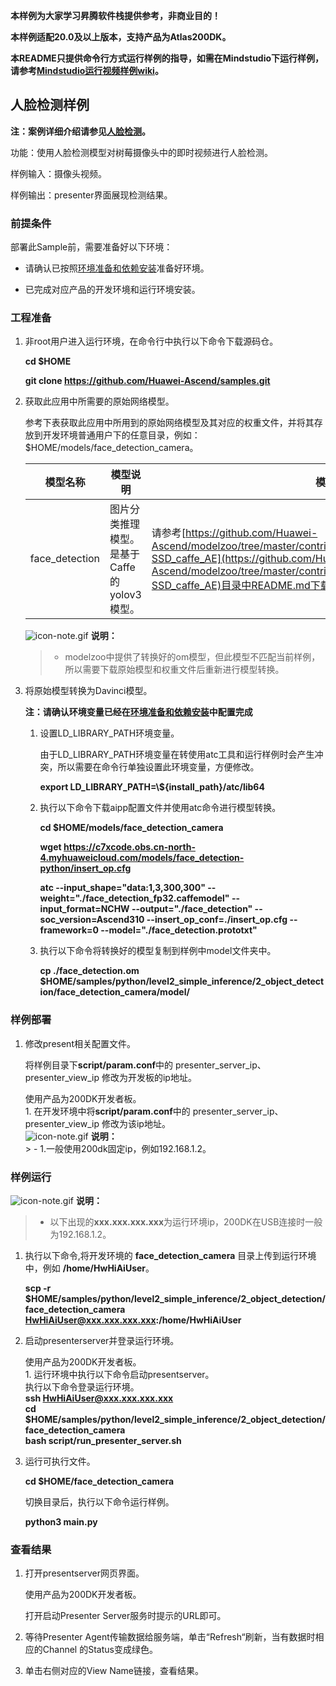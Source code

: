 **本样例为大家学习昇腾软件栈提供参考，非商业目的！**

**本样例适配20.0及以上版本，支持产品为Atlas200DK。**

**本README只提供命令行方式运行样例的指导，如需在Mindstudio下运行样例，请参考[Mindstudio运行视频样例wiki](https://github.com/Huawei-Ascend/samples/wikis/Mindstudio%E8%BF%90%E8%A1%8C%E8%A7%86%E9%A2%91%E6%A0%B7%E4%BE%8B?sort_id=3170138)。**

## 人脸检测样例

**注：案例详细介绍请参见[人脸检测](https://github.com/Huawei-Ascend/samples/wikis/%E4%BA%BA%E8%84%B8%E6%A3%80%E6%B5%8B?sort_id=3170483)。**

功能：使用人脸检测模型对树莓摄像头中的即时视频进行人脸检测。

样例输入：摄像头视频。

样例输出：presenter界面展现检测结果。


### 前提条件

部署此Sample前，需要准备好以下环境：

- 请确认已按照[环境准备和依赖安装](../../../environment)准备好环境。

- 已完成对应产品的开发环境和运行环境安装。
### 工程准备

1. 非root用户进入运行环境，在命令行中执行以下命令下载源码仓。

   **cd $HOME**

   **git clone https://github.com/Huawei-Ascend/samples.git**

2. 获取此应用中所需要的原始网络模型。

    参考下表获取此应用中所用到的原始网络模型及其对应的权重文件，并将其存放到开发环境普通用户下的任意目录，例如：$HOME/models/face_detection_camera。
    
    |  **模型名称**  |  **模型说明**  |  **模型下载路径**  |
    |---|---|---|
    |  face_detection| 图片分类推理模型。是基于Caffe的yolov3模型。  |  请参考[https://github.com/Huawei-Ascend/modelzoo/tree/master/contrib/Research/cv/facedetection/ATC_resnet10-SSD_caffe_AE](https://github.com/Huawei-Ascend/modelzoo/tree/master/contrib/Research/cv/facedetection/ATC_resnet10-SSD_caffe_AE)目录中README.md下载原始模型章节下载模型和权重文件。 |

    ![](https://images.gitee.com/uploads/images/2020/1106/160652_6146f6a4_5395865.gif "icon-note.gif") **说明：**  
    > - modelzoo中提供了转换好的om模型，但此模型不匹配当前样例，所以需要下载原始模型和权重文件后重新进行模型转换。

3. 将原始模型转换为Davinci模型。
    
    **注：请确认环境变量已经在[环境准备和依赖安装](../../../environment)中配置完成**

    1. 设置LD_LIBRARY_PATH环境变量。

        由于LD_LIBRARY_PATH环境变量在转使用atc工具和运行样例时会产生冲突，所以需要在命令行单独设置此环境变量，方便修改。

        **export LD_LIBRARY_PATH=\\${install_path}/atc/lib64**  

    2. 执行以下命令下载aipp配置文件并使用atc命令进行模型转换。

        **cd $HOME/models/face_detection_camera**  

        **wget https://c7xcode.obs.cn-north-4.myhuaweicloud.com/models/face_detection-python/insert_op.cfg**

        **atc --input_shape="data:1,3,300,300" --weight="./face_detection_fp32.caffemodel" --input_format=NCHW --output="./face_detection" --soc_version=Ascend310 --insert_op_conf=./insert_op.cfg --framework=0 --model="./face_detection.prototxt"**

    3. 执行以下命令将转换好的模型复制到样例中model文件夹中。

        **cp ./face_detection.om $HOME/samples/python/level2_simple_inference/2_object_detection/face_detection_camera/model/**      

### 样例部署

1. 修改present相关配置文件。

    将样例目录下**script/param.conf**中的 presenter_server_ip、presenter_view_ip 修改为开发板的ip地址。

     使用产品为200DK开发者板。     
        1. 在开发环境中将**script/param.conf**中的 presenter_server_ip、presenter_view_ip 修改为该ip地址。   
        ![](https://images.gitee.com/uploads/images/2020/1106/160652_6146f6a4_5395865.gif "icon-note.gif") **说明：**  
        > - 1.一般使用200dk固定ip，例如192.168.1.2。
### 样例运行

![](https://images.gitee.com/uploads/images/2020/1106/160652_6146f6a4_5395865.gif "icon-note.gif") **说明：**  
> - 以下出现的**xxx.xxx.xxx.xxx**为运行环境ip，200DK在USB连接时一般为192.168.1.2。

1. 执行以下命令,将开发环境的 **face_detection_camera** 目录上传到运行环境中，例如 **/home/HwHiAiUser**。   


    **scp -r $HOME/samples/python/level2_simple_inference/2_object_detection/face_detection_camera HwHiAiUser@xxx.xxx.xxx.xxx:/home/HwHiAiUser**

2. 启动presenterserver并登录运行环境。

     使用产品为200DK开发者板。   
        1. 运行环境中执行以下命令启动presentserver。     
           执行以下命令登录运行环境。      
            **ssh HwHiAiUser@xxx.xxx.xxx.xxx**     
            **cd $HOME/samples/python/level2_simple_inference/2_object_detection/face_detection_camera**   
            **bash script/run_presenter_server.sh**   

3. <a name="step_2"></a>运行可执行文件。

      **cd $HOME/face_detection_camera**

    切换目录后，执行以下命令运行样例。

    **python3 main.py**

### 查看结果

1. 打开presentserver网页界面。

   使用产品为200DK开发者板。

      打开启动Presenter Server服务时提示的URL即可。

2. 等待Presenter Agent传输数据给服务端，单击“Refresh“刷新，当有数据时相应的Channel 的Status变成绿色。

3. 单击右侧对应的View Name链接，查看结果。